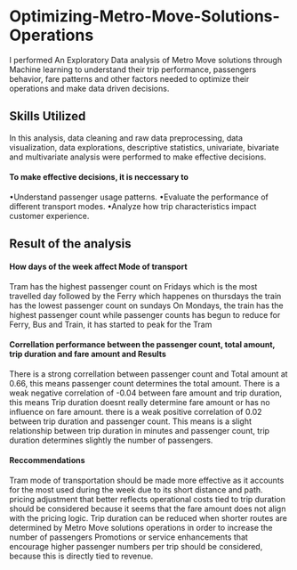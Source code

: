 # Optimizing-Metro-Move-Solutions-Operations
I performed An Exploratory Data analysis of Metro Move solutions through Machine learning to understand their trip performance, passengers behavior, fare patterns and other factors needed to optimize their operations and make data driven decisions.
## Skills Utilized
In this analysis, data cleaning and raw data preprocessing, data visualization, data explorations, descriptive statistics, univariate, bivariate and multivariate analysis were performed to make effective decisions.
#### To make effective decisions, it is neccessary to
•Understand passenger usage patterns.
•Evaluate the performance of different transport modes.
•Analyze how trip characteristics impact customer experience.
## Result of the analysis
#### How days of the week affect Mode of transport
Tram has the highest passenger count on Fridays which is the most travelled day followed by the Ferry which happenes on thursdays
the train has the lowest passenger count on sundays
On Mondays, the train has the highest passenger count
while passenger counts has begun to reduce for Ferry, Bus and Train, it has started to peak for the Tram
#### Correllation performance between the passenger count, total amount, trip duration and fare amount and Results
There is a strong correllation between passenger count and Total amount at 0.66,
this means passenger count determines the total amount.
There is a weak negative correlation of -0.04 between fare amount and trip duration,
this means Trip duration doesnt really determine fare amount or has no influence on fare amount.
there is a weak positive correlation of 0.02 between trip duration and passenger count. This means is a slight relationship between trip duration in minutes and passenger count, trip duration determines slightly the number of passengers.
#### Reccommendations
Tram mode of transportation should be made more effective as it accounts for the most used during the week due to its short distance and path.
pricing adjustment that better reflects operational costs tied to trip duration should be considered because it seems that the fare amount does not align with the pricing logic.
Trip duration can be reduced when shorter routes are determined by Metro Move solutions operations in order to increase the number of passengers 
Promotions or service enhancements that encourage higher passenger numbers per trip should be considered, because this is directly tied to revenue.
